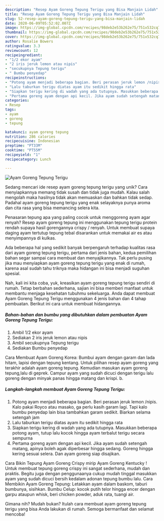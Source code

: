 ```yaml
---
description: "Resep Ayam Goreng Tepung Terigu yang Bisa Manjain Lidah"
title: "Resep Ayam Goreng Tepung Terigu yang Bisa Manjain Lidah"
slug: 52-resep-ayam-goreng-tepung-terigu-yang-bisa-manjain-lidah
date: 2020-06-09T05:52:02.007Z
image: https://img-global.cpcdn.com/recipes/98deb2e53b262e75/751x532cq70/ayam-goreng-tepung-terigu-foto-resep-utama.jpg
thumbnail: https://img-global.cpcdn.com/recipes/98deb2e53b262e75/751x532cq70/ayam-goreng-tepung-terigu-foto-resep-utama.jpg
cover: https://img-global.cpcdn.com/recipes/98deb2e53b262e75/751x532cq70/ayam-goreng-tepung-terigu-foto-resep-utama.jpg
author: Rosalie Bowers
ratingvalue: 3.3
reviewcount: 12
recipeingredient:
- "1/2 ekor ayam"
- "2 iris jeruk lemon atau nipis"
- "secukupnya Tepung terigu"
- " Bumbu penyedap"
recipeinstructions:
- "Potong ayam menjadi beberapa bagian. Beri perasan jeruk lemon /nipis. Kalo pakai Royco atau masako, ga perlu kasih garam lagi. Tapi kalo bumbu penyedap lain bisa tambahkan garam sedikit. Biarkan selama setengah jam"
- "Lalu taburkan terigu diatas ayam itu sedikit hingga rata"
- "Siapkan terigu kering di wadah yang ada tutupnya. Masukkan beberapa potong ayam, tutup lalu kocok hingga ayam terbalut terigu secara sempurna"
- "Pertama goreng ayam dengan api kecil. Jika ayam sudah setengah matang, apinya boleh agak diperbesar hingga sedang. Goreng hingga kering sesuai selera. Dan ayam goreng siap disajikan."
categories:
- Resep
tags:
- ayam
- goreng
- tepung

katakunci: ayam goreng tepung 
nutrition: 286 calories
recipecuisine: Indonesian
preptime: "PT33M"
cooktime: "PT55M"
recipeyield: "1"
recipecategory: Lunch

---
```



![Ayam Goreng Tepung Terigu](https://img-global.cpcdn.com/recipes/98deb2e53b262e75/751x532cq70/ayam-goreng-tepung-terigu-foto-resep-utama.jpg)

Sedang mencari ide resep ayam goreng tepung terigu yang unik? Cara menyiapkannya memang tidak susah dan tidak juga mudah. Kalau salah mengolah maka hasilnya tidak akan memuaskan dan bahkan tidak sedap. Padahal ayam goreng tepung terigu yang enak selayaknya punya aroma dan cita rasa yang bisa memancing selera kita.

Penasaran tepung apa yang paling cocok untuk menggoreng ayam agar renyah? Resep ayam goreng tepung ini menggunakan tepung terigu protein rendah supaya hasil gorengannya crispy / renyah. Untuk membuat supaya daging ayam tertutup tepung tebal disarankan untuk memakai air es atau menyimpannya di kulkas.

Ada beberapa hal yang sedikit banyak berpengaruh terhadap kualitas rasa dari ayam goreng tepung terigu, pertama dari jenis bahan, kedua pemilihan bahan segar sampai cara membuat dan menyajikannya. Tak perlu pusing jika mau menyiapkan ayam goreng tepung terigu yang enak di rumah, karena asal sudah tahu triknya maka hidangan ini bisa menjadi suguhan spesial.


Nah, kali ini kita coba, yuk, kreasikan ayam goreng tepung terigu sendiri di rumah. Tetap berbahan sederhana, sajian ini bisa memberi manfaat untuk membantu menjaga kesehatan tubuhmu sekeluarga. Anda dapat membuat Ayam Goreng Tepung Terigu menggunakan 4 jenis bahan dan 4 tahap pembuatan. Berikut ini cara untuk membuat hidangannya.

<!--inarticleads1-->

##### Bahan-bahan dan bumbu yang dibutuhkan dalam pembuatan Ayam Goreng Tepung Terigu:

1. Ambil 1/2 ekor ayam
1. Sediakan 2 iris jeruk lemon atau nipis
1. Ambil secukupnya Tepung terigu
1. Sediakan  Bumbu penyedap


Cara Membuat Ayam Goreng Korea: Bumbui ayam dengan garam dan lada hitam, lapisi dengan tepung kentang. Untuk pilihan resep ayam goreng yang terakhir adalah ayam goreng tepung. Kemudian masukan ayam goreng tepung,lalu di geprek. Campur ayam yang sudah dicuci dengan terigu lalu goreng dengan minyak panas hingga matang dan krispi. b. 

<!--inarticleads2-->

##### Langkah-langkah membuat Ayam Goreng Tepung Terigu:

1. Potong ayam menjadi beberapa bagian. Beri perasan jeruk lemon /nipis. Kalo pakai Royco atau masako, ga perlu kasih garam lagi. Tapi kalo bumbu penyedap lain bisa tambahkan garam sedikit. Biarkan selama setengah jam
1. Lalu taburkan terigu diatas ayam itu sedikit hingga rata
1. Siapkan terigu kering di wadah yang ada tutupnya. Masukkan beberapa potong ayam, tutup lalu kocok hingga ayam terbalut terigu secara sempurna
1. Pertama goreng ayam dengan api kecil. Jika ayam sudah setengah matang, apinya boleh agak diperbesar hingga sedang. Goreng hingga kering sesuai selera. Dan ayam goreng siap disajikan.


Cara Bikin Tepung Ayam Goreng Crispy mirip Ayam Goreng Kentucky ! Untuk membuat tepung goreng crispy ini sangat sederhana, mudah dan praktis. Begitu juga dengan penggunaanya cukup mudah tinggal masukkan ayam yang sudah dicuci bersih kedalam adonan tepung bumbu lalu. Cara Membikin Ayam Goreng Tepung: Letakkan ayam dalam baskom, taburi bumbunya, sisihkan. Bumbu Celup: kocok putih telor hingga encer dengan garpu ataupun whisk, beri chicken powder, aduk rata, tuangi air. 

Gimana nih? Mudah bukan? Itulah cara membuat ayam goreng tepung terigu yang bisa Anda lakukan di rumah. Semoga bermanfaat dan selamat mencoba!
